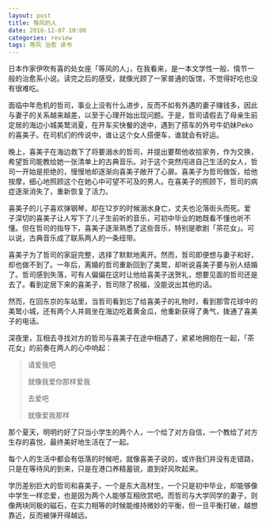 ```yaml
---
layout: post
title: 等风的人
date: 2018-12-07 10:00
categories: review
tags: 等风 治愈 读书
---
```


日本作家伊吹有喜的处女座「等风的人」，在我看来，是一本文学性一般、情节一般的治愈系小说。读完之后的感受，就像光顾了一家普通的饭馆，不觉得好吃也没有很难吃。

面临中年危机的哲司，事业上没有什么进步，反而不如有外遇的妻子赚钱多，因此与妻子的关系越来越差，以至于心理开始出现问题。于是，哲司请假去了母亲生前定居的海边小城美鹫消夏，在开车买快餐的途中，遇到了搭车的外号牛奶妹Peko的喜美子。在司机们的传说中，谁让这个女人搭便车，谁就会有好运。

晚上，喜美子在海边救下了将要溺水的哲司，并提出要帮他收拾家务，作为交换，希望哲司能教给她一张清单上的古典音乐。对于这个突然闯进自己生活的女人，哲司一开始是拒绝的，慢慢地却逐渐向喜美子敞开了心扉。喜美子为哲司做饭，给他按摩，细心地照顾这个在她心中可望不可及的男人。在喜美子的照顾下，哲司的病症逐渐消失了，重新恢复了活力。

喜美子的儿子喜欢弹钢琴，却在12岁的时候溺水身亡，丈夫也沦落街头而死。爱子深切的喜美子让人写下了儿子生前听的音乐，可初中毕业的她既看不懂也听不懂。但在哲司的指导下，喜美子逐渐熟悉了这些音乐，特别是歌剧「茶花女」。可以说，古典音乐成了联系两人的一条纽带。

喜美子为了哲司的家庭完整，选择了默默地离开。然而，哲司即便想与妻子和好，却也做不到了。一年后，离婚的哲司重新回到了美鹫，却听说喜美子要与别人结婚了。哲司感到失落，可有人偏偏在这时让他给喜美子送贺礼，想要见面的哲司还是去了。看到定居下来的喜美子，哲司除了祝福，没能说出其他的话。

然而，在回东京的车站里，当哲司看到忘了给喜美子的礼物时，看到那雪花球中的美鹫小城，还有两个人并肩坐在海边吃着黄金瓜，他重新获得了勇气，拨通了喜美子的电话。

深夜里，互相去寻找对方的哲司与喜美子在途中相遇了，紧紧地拥抱在一起，「茶花女」的前奏在两人的心中响起：

> 请爱我吧
>
> 就像我爱你那样爱我
>
> 去爱吧
>
> 就像爱我那样

那个夏天，明明约好了只当小学生的两个人，一个给了对方自信，一个教给了对方生存的喜悦，最终美好地生活在了一起。

每个人的生活中都会有低落的时候吧，就像喜美子说的，或许我们并没有走错路，只是在等待风的到来，只是在港口养精蓄锐，直到好风吹起来。

学历差别巨大的哲司和喜美子，一个是东大高材生，一个只是初中毕业，却能够像中学生一样恋爱，也是因为两个人能够互相欣赏吧。而哲司与大学同学的妻子，则像两块同极的磁石，在实力相等的时候能维持微妙的平衡，但一旦平衡打破，越想靠近，反而被弹开得越远。